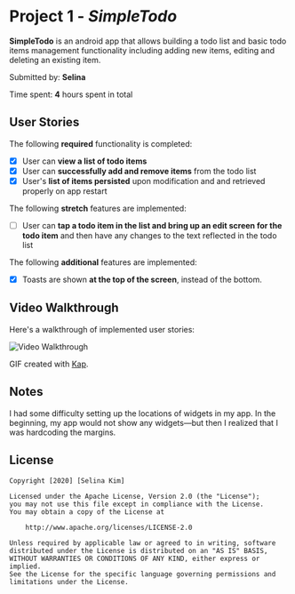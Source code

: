 # Project 1 - *SimpleTodo*

**SimpleTodo** is an android app that allows building a todo list and basic todo items management functionality including adding new items, editing and deleting an existing item.

Submitted by: **Selina**

Time spent: **4** hours spent in total

## User Stories

The following **required** functionality is completed:

* [x] User can **view a list of todo items**
* [x] User can **successfully add and remove items** from the todo list
* [x] User's **list of items persisted** upon modification and and retrieved properly on app restart

The following **stretch** features are implemented:

* [ ] User can **tap a todo item in the list and bring up an edit screen for the todo item** and then have any changes to the text reflected in the todo list

The following **additional** features are implemented:

* [x] Toasts are shown **at the top of the screen**, instead of the bottom.

## Video Walkthrough

Here's a walkthrough of implemented user stories:

<img src='https://github.com/slinakm/FBU_SimpleTodo/blob/master/Kapture%202020-06-23%20at%2018.33.05.gif' title='Video Walkthrough' width='' alt='Video Walkthrough' />

GIF created with [Kap](https://getkap.co/).

## Notes

I had some difficulty setting up the locations of widgets in my app. In the beginning, my app would not show any widgets—but then I realized that I was hardcoding the margins.

## License

    Copyright [2020] [Selina Kim]

    Licensed under the Apache License, Version 2.0 (the "License");
    you may not use this file except in compliance with the License.
    You may obtain a copy of the License at

        http://www.apache.org/licenses/LICENSE-2.0

    Unless required by applicable law or agreed to in writing, software
    distributed under the License is distributed on an "AS IS" BASIS,
    WITHOUT WARRANTIES OR CONDITIONS OF ANY KIND, either express or implied.
    See the License for the specific language governing permissions and
    limitations under the License.
